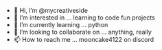 - 👋 Hi, I’m @mycreativeside
- 👀 I’m interested in ... learning to code fun projects
- 🌱 I’m currently learning ... python
- 💞️ I’m looking to collaborate on ... anything, really
- 📫 How to reach me ... mooncake4122 on discord

<!---
mycreativeside/mycreativeside is a ✨ special ✨ repository because its `README.md` (this file) appears on your GitHub profile.
You can click the Preview link to take a look at your changes.
--->
